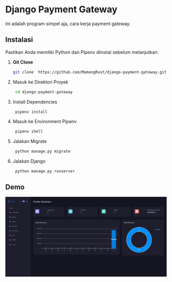 # Django Payment Gateway

Ini adalah program simpel aja, cara kerja payment gateway.

## Instalasi

Pastikan Anda memiliki Python dan Pipenv diinstal sebelum melanjutkan.

1. **Git Clone**
   ```sh
   git clone  https://github.com/MamangRust/django-payment-gateway.git

2. Masuk ke Direktori Proyek 
   ```sh
    cd django-payment-gateway
   ```
3. Install Dependencies
   ```sh
    pipenv install
   ```
4. Masuk ke Environment Pipenv
   ```sh
    pipenv shell
   ```
5. Jalakan Migrate
   ```sh
    python manage.py migrate
   ```
6. Jalakan Django
   ```sh
    python manage.py runserver
   ```

## Demo

![Alt text](./images/image.png)